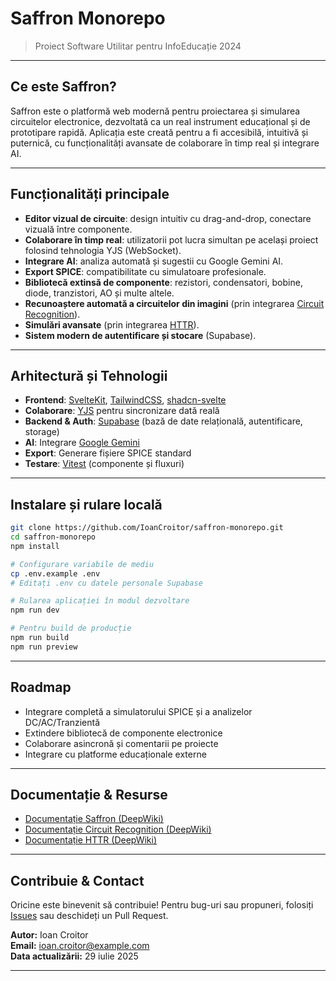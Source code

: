 # Saffron Monorepo

> Proiect Software Utilitar pentru InfoEducație 2024

---

## Ce este Saffron?

Saffron este o platformă web modernă pentru proiectarea și simularea circuitelor electronice, dezvoltată ca un real instrument educațional și de prototipare rapidă. Aplicația este creată pentru a fi accesibilă, intuitivă și puternică, cu funcționalități avansate de colaborare în timp real și integrare AI.

---

## Funcționalități principale

- **Editor vizual de circuite**: design intuitiv cu drag-and-drop, conectare vizuală între componente.
- **Colaborare în timp real**: utilizatorii pot lucra simultan pe același proiect folosind tehnologia YJS (WebSocket).
- **Integrare AI**: analiza automată și sugestii cu Google Gemini AI.
- **Export SPICE**: compatibilitate cu simulatoare profesionale.
- **Bibliotecă extinsă de componente**: rezistori, condensatori, bobine, diode, tranzistori, AO și multe altele.
- **Recunoaștere automată a circuitelor din imagini** (prin integrarea [Circuit Recognition](https://deepwiki.com/IoanCroitor/circuitrecognition/)).
- **Simulări avansate** (prin integrarea [HTTR](https://deepwiki.com/IoanCroitor/HTTR)).
- **Sistem modern de autentificare și stocare** (Supabase).

---

## Arhitectură și Tehnologii

- **Frontend**: [SvelteKit](https://kit.svelte.dev/), [TailwindCSS](https://tailwindcss.com/), [shadcn-svelte](https://ui.shadcn.com/)
- **Colaborare**: [YJS](https://yjs.dev/) pentru sincronizare dată reală
- **Backend & Auth**: [Supabase](https://supabase.com/) (bază de date relațională, autentificare, storage)
- **AI**: Integrare [Google Gemini](https://deepmind.google/technologies/gemini/)
- **Export**: Generare fișiere SPICE standard
- **Testare**: [Vitest](https://vitest.dev/) (componente și fluxuri)

---

## Instalare și rulare locală

```bash
git clone https://github.com/IoanCroitor/saffron-monorepo.git
cd saffron-monorepo
npm install

# Configurare variabile de mediu
cp .env.example .env
# Editați .env cu datele personale Supabase

# Rularea aplicației în modul dezvoltare
npm run dev

# Pentru build de producție
npm run build
npm run preview
```

---

## Roadmap

- Integrare completă a simulatorului SPICE și a analizelor DC/AC/Tranzientă
- Extindere bibliotecă de componente electronice
- Colaborare asincronă și comentarii pe proiecte
- Integrare cu platforme educaționale externe

---

## Documentație & Resurse

- [Documentație Saffron (DeepWiki)](https://deepwiki.com/IoanCroitor/saffron-monorepo)
- [Documentație Circuit Recognition (DeepWiki)](https://deepwiki.com/IoanCroitor/circuitrecognition/)
- [Documentație HTTR (DeepWiki)](https://deepwiki.com/IoanCroitor/HTTR)

---

## Contribuie & Contact

Oricine este binevenit să contribuie! Pentru bug-uri sau propuneri, folosiți [Issues](https://github.com/IoanCroitor/saffron-monorepo/issues) sau deschideți un Pull Request.

**Autor:** Ioan Croitor  
**Email:** ioan.croitor@example.com  
**Data actualizării:** 29 iulie 2025

---

